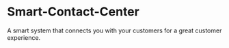 # Smart-Contact-Center
A smart system that connects you with your customers for a great customer experience.
